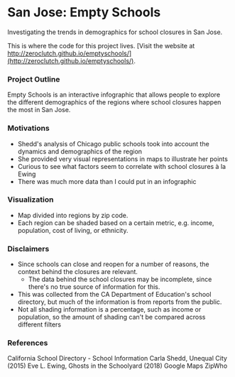# San Jose: Empty Schools
Investigating the trends in demographics for school closures in San Jose.

This is where the code for this project lives. [Visit the website at http://zeroclutch.github.io/emptyschools/](http://zeroclutch.github.io/emptyschools/).

### Project Outline

Empty Schools is an interactive infographic that allows people to explore the different demographics of the regions where school closures happen the most in San Jose.

### Motivations

* Shedd's analysis of Chicago public schools took into account the dynamics and demographics of the region
* She provided very visual representations in maps to illustrate her points
* Curious to see what factors seem to correlate with school closures à la Ewing
* There was much more data than I could put in an infographic

### Visualization
* Map divided into regions by zip code.
* Each region can be shaded based on a certain metric, e.g. income, population, cost of living, or ethnicity.

### Disclaimers
* Since schools can close and reopen for a number of reasons, the context behind the closures are relevant.
  * The data behind the school closures may be incomplete, since there's no true source of information for this.
* This was collected from the CA Department of Education's school directory, but much of the information is from reports from the public.
* Not all shading information is a percentage, such as income or population, so the amount of shading can't be compared across different filters

### References
California School Directory - School Information
Carla Shedd, Unequal City (2015)
Eve L. Ewing, Ghosts in the Schoolyard (2018)
Google Maps
ZipWho
